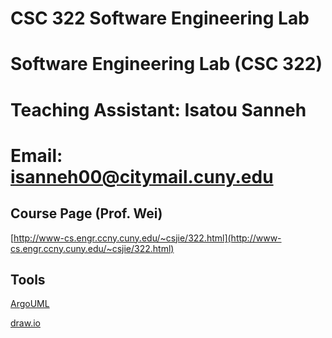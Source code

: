 # CSC 322 Software Engineering Lab

# Software Engineering Lab (CSC 322)
# Teaching Assistant: Isatou Sanneh
# Email: isanneh00@citymail.cuny.edu

## Course Page (Prof. Wei)
[http://www-cs.engr.ccny.cuny.edu/~csjie/322.html](http://www-cs.engr.ccny.cuny.edu/~csjie/322.html)

## Tools
[ArgoUML](http://argouml.tigris.org/)

[draw.io](https://www.draw.io)
